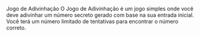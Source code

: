 Jogo de Adivinhação
O Jogo de Adivinhação é um jogo simples onde você deve adivinhar um número secreto gerado com base na sua entrada inicial. Você terá um número limitado de tentativas para encontrar o número correto.

